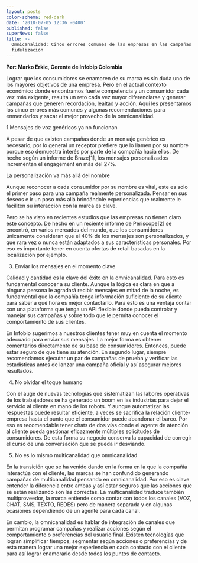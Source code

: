 ```yaml
---
layout: posts
color-schema: red-dark
date: '2018-07-05 12:36 -0400'
published: false
superNews: false
title: >-
  Omnicanalidad: Cinco errores comunes de las empresas en las campañas de
  fidelización
---
```


**Por: Marko Erkic, Gerente de Infobip Colombia**

Lograr que los consumidores se enamoren de su marca es sin duda uno de los mayores objetivos de una empresa. Pero en el actual contexto económico donde encontramos fuerte competencia y un consumidor cada vez más exigente, resulta un reto cada vez mayor diferenciarse y generar campañas que generen recordación, lealtad y acción.
Aquí les presentamos los cinco errores más comunes y algunas recomendaciones para enmendarlos y sacar el mejor provecho de la omnicanalidad. 

1.Mensajes de voz genéricos ya no funcionan 

A pesar de que existen campañas donde un mensaje genérico es necesario, por lo general un receptor prefiere que lo llamen por su nombre porque eso demuestra interés por parte de la compañía hacia ellos. De hecho según un informe de Braze[1], los mensajes personalizados incrementan el engagement en más del 27%. 

La personalización va más allá del nombre


Aunque reconocer a cada consumidor por su nombre es vital, este es solo el primer paso para una campaña realmente personalizada. Pensar en sus deseos e ir un paso más allá brindándole experiencias que realmente le faciliten su interacción con la marca es clave. 

Pero se ha visto en recientes estudios que las empresas no tienen claro este concepto. De hecho en un reciente informe de Periscope[2] se encontró, en varios mercados del mundo, que los consumidores únicamente consideran que el 40% de los mensajes son personalizados, y que rara vez o nunca están adaptados a sus características personales. Por eso es importante tener en cuenta ofertas de retail basadas en la localización por ejemplo. 

3. Enviar los mensajes en el momento clave 

Calidad y cantidad es la clave del éxito en la omnicanalidad. Para esto es fundamental conocer a su cliente. Aunque la lógica es clara en que a ninguna persona le agradará recibir mensajes en mitad de la noche, es fundamental que la compañía tenga información suficiente de su cliente para saber a qué hora es mejor contactarlo. 
Para esto es una ventaja contar con una plataforma que tenga un API flexible donde pueda controlar y manejar sus campañas y sobre todo que le permita conocer el comportamiento de sus clientes. 

En Infobip sugerimos a nuestros clientes tener muy en cuenta el momento adecuado para enviar sus mensajes. La mejor forma es obtener comentarios directamente de su base de consumidores. Entonces, puede estar seguro de que tiene su atención. En segundo lugar, siempre recomendamos ejecutar un par de campañas de prueba y verificar las estadísticas antes de lanzar una campaña oficial y así asegurar mejores resultados.

4. No olvidar el toque humano

Con el auge de nuevas tecnologías que sistematizan las labores operativas de los trabajadores se ha generado un boom en las industrias para dejar el servicio al cliente en mano de los robots. Y aunque automatizar las respuestas puede resultar eficiente, a veces se sacrifica la relación cliente-empresa hasta el punto que el consumidor puede abandonar el barco.
Por eso es recomendable tener chats de dos vías donde el agente de atención al cliente pueda gestionar eficazmente múltiples solicitudes de consumidores. De esta forma su negocio conserva la capacidad de corregir el curso de una conversación que se pueda ir desviando.

5. No es lo mismo multicanalidad que omnicanalidad

En la transición que se ha venido dando en la forma en la que la compañía interactúa con el cliente, las marcas se han confundido generando campañas de multicanalidad pensando en omnicanalidad. Por eso es clave entender la diferencia entre ambas y así estar seguros que las acciones que se están realizando son las correctas. 
La multicanalidad traduce también multiproveedor, la marca entiende como contar con todos los canales (VOZ, CHAT, SMS, TEXTO, REDES) pero de manera separada y en algunas ocasiones dependiendo de un agente para cada canal.

En cambio, la omnicanalidad es hablar de integración de canales que permitan programar campañas y realizar acciones según el comportamiento o preferencias del usuario final. Existen tecnologías que logran simplificar tiempos, segmentar según acciones o preferencias y de esta manera lograr una mejor experiencia en cada contacto con el cliente para así lograr enamorarlo desde todos los puntos de contacto.

